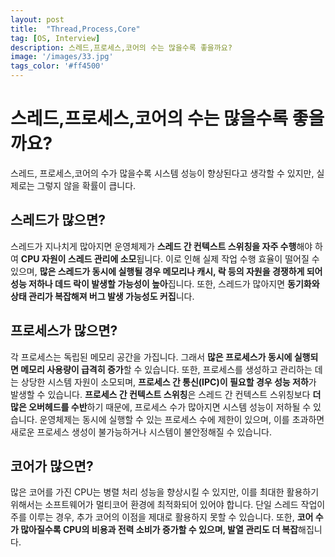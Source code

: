 ```yaml
---
layout: post
title:  "Thread,Process,Core"
tag: [OS, Interview]
description: 스레드,프로세스,코어의 수는 많을수록 좋을까요?
image: '/images/33.jpg'
tags_color: '#ff4500'
---
```



# 스레드,프로세스,코어의 수는 많을수록 좋을까요?

스레드, 프로세스,코어의 수가 많을수록 시스템 성능이 향상된다고 생각할 수 있지만, 실제로는 그렇지 않을 확률이 큽니다.

## 스레드가 많으면?

스레드가 지나치게 많아지면 운영체제가 **스레드 간 컨텍스트 스위칭을 자주 수행**해야 하여 **CPU 자원이 스레드 관리에 소모**됩니다. 이로 인해 실제 작업 수행 효율이 떨어질 수 있으며, **많은 스레드가 동시에 실행될 경우 메모리나 캐시, 락 등의 자원을 경쟁하게 되어 성능 저하나 데드 락이 발생할 가능성이 높아**집니다. 또한, 스레드가 많아지면 **동기화와 상태 관리가 복잡해져 버그 발생 가능성도 커집**니다.

## 프로세스가 많으면?

각 프로세스는 독립된 메모리 공간을 가집니다. 그래서 **많은 프로세스가 동시에 실행되면 메모리 사용량이 급격히 증가**할 수 있습니다. 또한, 프로세스를 생성하고 관리하는 데는 상당한 시스템 자원이 소모되며, **프로세스 간 통신(IPC)이 필요할 경우 성능 저하**가 발생할 수 있습니다. **프로세스 간 컨텍스트 스위칭**은 스레드 간 컨텍스트 스위칭보다 **더 많은 오버헤드를 수반**하기 때문에, 프로세스 수가 많아지면 시스템 성능이 저하될 수 있습니다. 운영체제는 동시에 실행할 수 있는 프로세스 수에 제한이 있으며, 이를 초과하면 새로운 프로세스 생성이 불가능하거나 시스템이 불안정해질 수 있습니다.

## 코어가 많으면?

많은 코어를 가진 CPU는 병렬 처리 성능을 향상시킬 수 있지만, 이를 최대한 활용하기 위해서는 소프트웨어가 멀티코어 환경에 최적화되어 있어야 합니다. 단일 스레드 작업이 주를 이루는 경우, 추가 코어의 이점을 제대로 활용하지 못할 수 있습니다. 또한, **코어 수가 많아질수록 CPU의 비용과 전력 소비가 증가할 수 있으며, 발열 관리도 더 복잡**해집니다.

